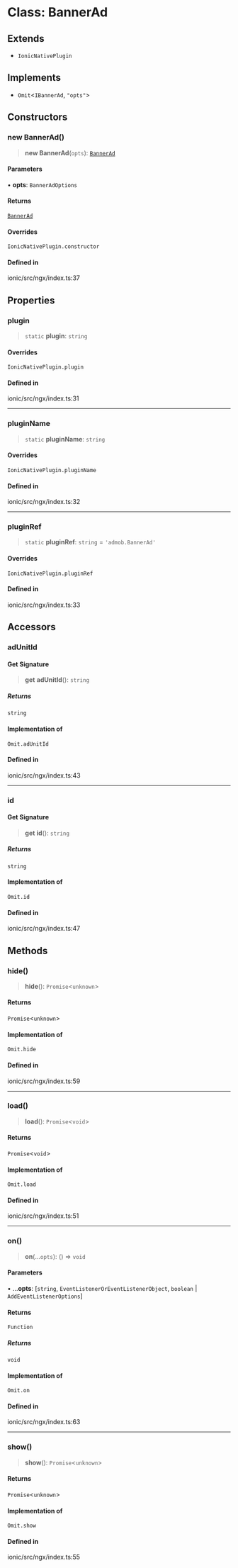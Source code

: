 # Class: BannerAd

## Extends

- `IonicNativePlugin`

## Implements

- `Omit`\<`IBannerAd`, `"opts"`\>

## Constructors

### new BannerAd()

> **new BannerAd**(`opts`): [`BannerAd`](BannerAd.md)

#### Parameters

• **opts**: `BannerAdOptions`

#### Returns

[`BannerAd`](BannerAd.md)

#### Overrides

`IonicNativePlugin.constructor`

#### Defined in

ionic/src/ngx/index.ts:37

## Properties

### plugin

> `static` **plugin**: `string`

#### Overrides

`IonicNativePlugin.plugin`

#### Defined in

ionic/src/ngx/index.ts:31

***

### pluginName

> `static` **pluginName**: `string`

#### Overrides

`IonicNativePlugin.pluginName`

#### Defined in

ionic/src/ngx/index.ts:32

***

### pluginRef

> `static` **pluginRef**: `string` = `'admob.BannerAd'`

#### Overrides

`IonicNativePlugin.pluginRef`

#### Defined in

ionic/src/ngx/index.ts:33

## Accessors

### adUnitId

#### Get Signature

> **get** **adUnitId**(): `string`

##### Returns

`string`

#### Implementation of

`Omit.adUnitId`

#### Defined in

ionic/src/ngx/index.ts:43

***

### id

#### Get Signature

> **get** **id**(): `string`

##### Returns

`string`

#### Implementation of

`Omit.id`

#### Defined in

ionic/src/ngx/index.ts:47

## Methods

### hide()

> **hide**(): `Promise`\<`unknown`\>

#### Returns

`Promise`\<`unknown`\>

#### Implementation of

`Omit.hide`

#### Defined in

ionic/src/ngx/index.ts:59

***

### load()

> **load**(): `Promise`\<`void`\>

#### Returns

`Promise`\<`void`\>

#### Implementation of

`Omit.load`

#### Defined in

ionic/src/ngx/index.ts:51

***

### on()

> **on**(...`opts`): () => `void`

#### Parameters

• ...**opts**: [`string`, `EventListenerOrEventListenerObject`, `boolean` \| `AddEventListenerOptions`]

#### Returns

`Function`

##### Returns

`void`

#### Implementation of

`Omit.on`

#### Defined in

ionic/src/ngx/index.ts:63

***

### show()

> **show**(): `Promise`\<`unknown`\>

#### Returns

`Promise`\<`unknown`\>

#### Implementation of

`Omit.show`

#### Defined in

ionic/src/ngx/index.ts:55
